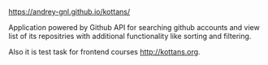 https://andrey-gnl.github.io/kottans/

Application powered by Github API for searching github accounts and view list of its repositries with additional functionality like sorting and filtering.

Also it is test task for frontend courses http://kottans.org.
